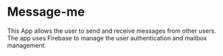 # Message-me
This App allows the user to send  and receive  messages  from  other  users.  The  app  uses  Firebase  to  manage  the  user authentication and mailbox management. 
